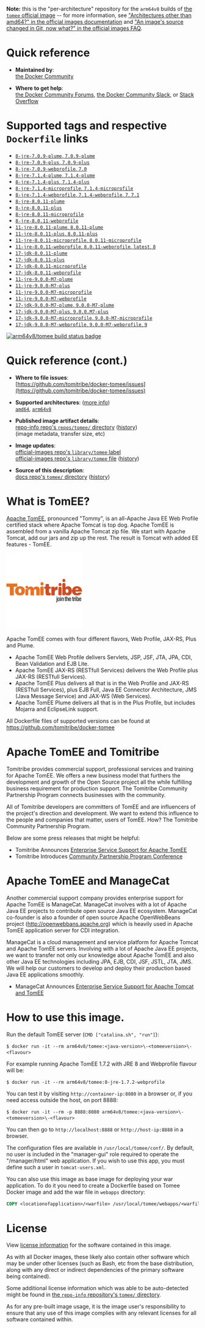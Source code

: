 <!--

********************************************************************************

WARNING:

    DO NOT EDIT "tomee/README.md"

    IT IS AUTO-GENERATED

    (from the other files in "tomee/" combined with a set of templates)

********************************************************************************

-->

**Note:** this is the "per-architecture" repository for the `arm64v8` builds of [the `tomee` official image](https://hub.docker.com/_/tomee) -- for more information, see ["Architectures other than amd64?" in the official images documentation](https://github.com/docker-library/official-images#architectures-other-than-amd64) and ["An image's source changed in Git, now what?" in the official images FAQ](https://github.com/docker-library/faq#an-images-source-changed-in-git-now-what).

# Quick reference

-	**Maintained by**:  
	[the Docker Community](https://github.com/tomitribe/docker-tomee)

-	**Where to get help**:  
	[the Docker Community Forums](https://forums.docker.com/), [the Docker Community Slack](https://dockr.ly/slack), or [Stack Overflow](https://stackoverflow.com/search?tab=newest&q=docker)

# Supported tags and respective `Dockerfile` links

-	[`8-jre-7.0.9-plume`, `7.0.9-plume`](https://github.com/tomitribe/docker-tomee/blob/d0ed816284d5f078c7984f232cd8c715de1bc704/TomEE-7.0/jre8/plume/Dockerfile)
-	[`8-jre-7.0.9-plus`, `7.0.9-plus`](https://github.com/tomitribe/docker-tomee/blob/d0ed816284d5f078c7984f232cd8c715de1bc704/TomEE-7.0/jre8/plus/Dockerfile)
-	[`8-jre-7.0.9-webprofile`, `7.0`](https://github.com/tomitribe/docker-tomee/blob/d0ed816284d5f078c7984f232cd8c715de1bc704/TomEE-7.0/jre8/webprofile/Dockerfile)
-	[`8-jre-7.1.4-plume`, `7.1.4-plume`](https://github.com/tomitribe/docker-tomee/blob/d0ed816284d5f078c7984f232cd8c715de1bc704/TomEE-7.1/jre8/plume/Dockerfile)
-	[`8-jre-7.1.4-plus`, `7.1.4-plus`](https://github.com/tomitribe/docker-tomee/blob/d0ed816284d5f078c7984f232cd8c715de1bc704/TomEE-7.1/jre8/plus/Dockerfile)
-	[`8-jre-7.1.4-microprofile`, `7.1.4-microprofile`](https://github.com/tomitribe/docker-tomee/blob/d0ed816284d5f078c7984f232cd8c715de1bc704/TomEE-7.1/jre8/microprofile/Dockerfile)
-	[`8-jre-7.1.4-webprofile`, `7.1.4-webprofile`, `7`, `7.1`](https://github.com/tomitribe/docker-tomee/blob/d0ed816284d5f078c7984f232cd8c715de1bc704/TomEE-7.1/jre8/webprofile/Dockerfile)
-	[`8-jre-8.0.11-plume`](https://github.com/tomitribe/docker-tomee/blob/d0ed816284d5f078c7984f232cd8c715de1bc704/TomEE-8.0/jre8/plume/Dockerfile)
-	[`8-jre-8.0.11-plus`](https://github.com/tomitribe/docker-tomee/blob/d0ed816284d5f078c7984f232cd8c715de1bc704/TomEE-8.0/jre8/plus/Dockerfile)
-	[`8-jre-8.0.11-microprofile`](https://github.com/tomitribe/docker-tomee/blob/d0ed816284d5f078c7984f232cd8c715de1bc704/TomEE-8.0/jre8/microprofile/Dockerfile)
-	[`8-jre-8.0.11-webprofile`](https://github.com/tomitribe/docker-tomee/blob/d0ed816284d5f078c7984f232cd8c715de1bc704/TomEE-8.0/jre8/webprofile/Dockerfile)
-	[`11-jre-8.0.11-plume`, `8.0.11-plume`](https://github.com/tomitribe/docker-tomee/blob/d0ed816284d5f078c7984f232cd8c715de1bc704/TomEE-8.0/jre11/plume/Dockerfile)
-	[`11-jre-8.0.11-plus`, `8.0.11-plus`](https://github.com/tomitribe/docker-tomee/blob/d0ed816284d5f078c7984f232cd8c715de1bc704/TomEE-8.0/jre11/plus/Dockerfile)
-	[`11-jre-8.0.11-microprofile`, `8.0.11-microprofile`](https://github.com/tomitribe/docker-tomee/blob/d0ed816284d5f078c7984f232cd8c715de1bc704/TomEE-8.0/jre11/microprofile/Dockerfile)
-	[`11-jre-8.0.11-webprofile`, `8.0.11-webprofile`, `latest`, `8`](https://github.com/tomitribe/docker-tomee/blob/d0ed816284d5f078c7984f232cd8c715de1bc704/TomEE-8.0/jre11/webprofile/Dockerfile)
-	[`17-jdk-8.0.11-plume`](https://github.com/tomitribe/docker-tomee/blob/d0ed816284d5f078c7984f232cd8c715de1bc704/TomEE-8.0/jdk17/plume/Dockerfile)
-	[`17-jdk-8.0.11-plus`](https://github.com/tomitribe/docker-tomee/blob/d0ed816284d5f078c7984f232cd8c715de1bc704/TomEE-8.0/jdk17/plus/Dockerfile)
-	[`17-jdk-8.0.11-microprofile`](https://github.com/tomitribe/docker-tomee/blob/d0ed816284d5f078c7984f232cd8c715de1bc704/TomEE-8.0/jdk17/microprofile/Dockerfile)
-	[`17-jdk-8.0.11-webprofile`](https://github.com/tomitribe/docker-tomee/blob/d0ed816284d5f078c7984f232cd8c715de1bc704/TomEE-8.0/jdk17/webprofile/Dockerfile)
-	[`11-jre-9.0.0-M7-plume`](https://github.com/tomitribe/docker-tomee/blob/d0ed816284d5f078c7984f232cd8c715de1bc704/TomEE-9.0/jre11/plume/Dockerfile)
-	[`11-jre-9.0.0-M7-plus`](https://github.com/tomitribe/docker-tomee/blob/d0ed816284d5f078c7984f232cd8c715de1bc704/TomEE-9.0/jre11/plus/Dockerfile)
-	[`11-jre-9.0.0-M7-microprofile`](https://github.com/tomitribe/docker-tomee/blob/d0ed816284d5f078c7984f232cd8c715de1bc704/TomEE-9.0/jre11/microprofile/Dockerfile)
-	[`11-jre-9.0.0-M7-webprofile`](https://github.com/tomitribe/docker-tomee/blob/d0ed816284d5f078c7984f232cd8c715de1bc704/TomEE-9.0/jre11/webprofile/Dockerfile)
-	[`17-jdk-9.0.0-M7-plume`, `9.0.0-M7-plume`](https://github.com/tomitribe/docker-tomee/blob/d0ed816284d5f078c7984f232cd8c715de1bc704/TomEE-9.0/jdk17/plume/Dockerfile)
-	[`17-jdk-9.0.0-M7-plus`, `9.0.0.M7-plus`](https://github.com/tomitribe/docker-tomee/blob/d0ed816284d5f078c7984f232cd8c715de1bc704/TomEE-9.0/jdk17/plus/Dockerfile)
-	[`17-jdk-9.0.0-M7-microprofile`, `9.0.0-M7-microprofile`](https://github.com/tomitribe/docker-tomee/blob/d0ed816284d5f078c7984f232cd8c715de1bc704/TomEE-9.0/jdk17/microprofile/Dockerfile)
-	[`17-jdk-9.0.0-M7-webprofile`, `9.0.0-M7-webprofile`, `9`](https://github.com/tomitribe/docker-tomee/blob/d0ed816284d5f078c7984f232cd8c715de1bc704/TomEE-9.0/jdk17/webprofile/Dockerfile)

[![arm64v8/tomee build status badge](https://img.shields.io/jenkins/s/https/doi-janky.infosiftr.net/job/multiarch/job/arm64v8/job/tomee.svg?label=arm64v8/tomee%20%20build%20job)](https://doi-janky.infosiftr.net/job/multiarch/job/arm64v8/job/tomee/)

# Quick reference (cont.)

-	**Where to file issues**:  
	[https://github.com/tomitribe/docker-tomee/issues](https://github.com/tomitribe/docker-tomee/issues)

-	**Supported architectures**: ([more info](https://github.com/docker-library/official-images#architectures-other-than-amd64))  
	[`amd64`](https://hub.docker.com/r/amd64/tomee/), [`arm64v8`](https://hub.docker.com/r/arm64v8/tomee/)

-	**Published image artifact details**:  
	[repo-info repo's `repos/tomee/` directory](https://github.com/docker-library/repo-info/blob/master/repos/tomee) ([history](https://github.com/docker-library/repo-info/commits/master/repos/tomee))  
	(image metadata, transfer size, etc)

-	**Image updates**:  
	[official-images repo's `library/tomee` label](https://github.com/docker-library/official-images/issues?q=label%3Alibrary%2Ftomee)  
	[official-images repo's `library/tomee` file](https://github.com/docker-library/official-images/blob/master/library/tomee) ([history](https://github.com/docker-library/official-images/commits/master/library/tomee))

-	**Source of this description**:  
	[docs repo's `tomee/` directory](https://github.com/docker-library/docs/tree/master/tomee) ([history](https://github.com/docker-library/docs/commits/master/tomee))

# What is TomEE?

[Apache TomEE](http://tomee.apache.org/), pronounced "Tommy", is an all-Apache Java EE Web Profile certified stack where Apache Tomcat is top dog. Apache TomEE is assembled from a vanilla Apache Tomcat zip file. We start with Apache Tomcat, add our jars and zip up the rest. The result is Tomcat with added EE features - TomEE.

![logo](https://raw.githubusercontent.com/docker-library/docs/4a10a52c08621b68c1b1b53b561f819d9e78c2e0/tomee/logo.png)

Apache TomEE comes with four different flavors, Web Profile, JAX-RS, Plus and Plume.

-	Apache TomEE Web Profile delivers Servlets, JSP, JSF, JTA, JPA, CDI, Bean Validation and EJB Lite.
-	Apache TomEE JAX-RS (RESTfull Services) delivers the Web Profile plus JAX-RS (RESTfull Services).
-	Apache TomEE Plus delivers all that is in the Web Profile and JAX-RS (RESTfull Services), plus EJB Full, Java EE Connector Architecture, JMS (Java Message Service) and JAX-WS (Web Services).
-	Apache TomEE Plume delivers all that is in the Plus Profile, but includes Mojarra and EclipseLink support.

All Dockerfile files of supported versions can be found at https://github.com/tomitribe/docker-tomee

# Apache TomEE and Tomitribe

Tomitribe provides commercial support, professional services and training for Apache TomEE. We offers a new business model that furthers the development and growth of the Open Source project all the while fulfilling business requirement for production support. The Tomitribe Community Partnership Program connects businesses with the community.

All of Tomitribe developers are committers of TomEE and are influencers of the project's direction and development. We want to extend this influence to the people and companies that matter, users of TomEE. How? The Tomitribe Community Partnership Program.

Below are some press releases that might be helpful:

-	Tomitribe Announces [Enterprise Service Support for Apache TomEE](http://www.tomitribe.com/company/press/tomitribe_enterprise_service_support_for_apache_tomee_javaone_2013/)
-	Tomitribe Introduces [Community Partnership Program Conference](http://www.tomitribe.com/company/press/tomitribe-introduces-community-partnership-program-and-presents-java-ee-sessions-at-javaone-2014-conference/)

# Apache TomEE and ManageCat

Another commercial support company provides enterprise support for Apache TomEE is ManageCat. ManageCat involves with a lot of Apache Java EE projects to contribute open source Java EE ecosystem. ManageCat co-founder is also a founder of open source Apache OpenWebBeans project (http://openwebbans.apache.org) which is heavily used in Apache TomEE application server for CDI integration.

ManageCat is a cloud management and service platform for Apache Tomcat and Apache TomEE servers. Involving with a lot of Apache Java EE projects, we want to transfer not only our knowledge about Apache TomEE and also other Java EE technologies including JPA, EJB, CDI, JSF, JSTL, JTA, JMS. We will help our customers to develop and deploy their production based Java EE applications smoothly.

-	ManageCat Announces [Enterprise Service Support for Apache Tomcat and TomEE](http://managecat.com/index.php/enterprise-tomcat-support)

# How to use this image.

Run the default TomEE server (`CMD ["catalina.sh", "run"]`):

```console
$ docker run -it --rm arm64v8/tomee:<java-version>\-<tomeeversion>\-<flavour>
```

For example running Apache TomEE 1.7.2 with JRE 8 and Webprofile flavour will be:

```console
$ docker run -it --rm arm64v8/tomee:8-jre-1.7.2-webprofile
```

You can test it by visiting `http://container-ip:8080` in a browser or, if you need access outside the host, on port 8888:

```console
$ docker run -it --rm -p 8888:8080 arm64v8/tomee:<java-version>\-<tomeeversion>\-<flavour>
```

You can then go to `http://localhost:8888` or `http://host-ip:8888` in a browser.

The configuration files are available in `/usr/local/tomee/conf/`. By default, no user is included in the "manager-gui" role required to operate the "/manager/html" web application. If you wish to use this app, you must define such a user in `tomcat-users.xml`.

You can also use this image as base image for deploying your war application. To do it you need to create a Dockerfile based on Tomee Docker image and add the war file in `webapps` directory:

```dockerfile
COPY <locationofapplication>/<warfile> /usr/local/tomee/webapps/<warfile>
```

# License

View [license information](http://www.apache.org/licenses/LICENSE-2.0) for the software contained in this image.

As with all Docker images, these likely also contain other software which may be under other licenses (such as Bash, etc from the base distribution, along with any direct or indirect dependencies of the primary software being contained).

Some additional license information which was able to be auto-detected might be found in [the `repo-info` repository's `tomee/` directory](https://github.com/docker-library/repo-info/tree/master/repos/tomee).

As for any pre-built image usage, it is the image user's responsibility to ensure that any use of this image complies with any relevant licenses for all software contained within.
